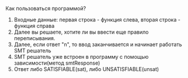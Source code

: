 Как пользоваться программой? 
1) Входные данные: первая строка - функция слева, вторая строка - функция справа
2) Далее вы решаете, хотите ли вы ввести еще правило переписывания.
3) Далее, если ответ "n", то ввод заканчивается и начинает работать SMT решатель 
4) SMT решатель уже встроен в программу с помощью зависимости(метод smtResponse)
5) Ответ либо SATISFIABLE(sat), либо UNSATISFIABLE(unsat)
